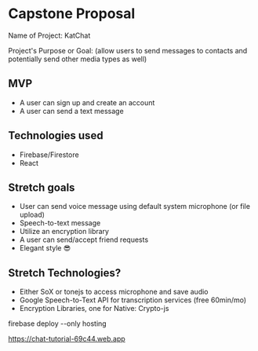 # Capstone Proposal

Name of Project: KatChat

Project's Purpose or Goal: (allow users to send messages to contacts and potentially send other media types as well)

## MVP

- A user can sign up and create an account
- A user can send a text message

## Technologies used

- Firebase/Firestore
- React

## Stretch goals

- User can send voice message using default system microphone (or file upload)
- Speech-to-text message
- Utilize an encryption library
- A user can send/accept friend requests
- Elegant style 😎

## Stretch Technologies?

- Either SoX or tonejs to access microphone and save audio
- Google Speech-to-Text API for transcription services (free 60min/mo)
- Encryption Libraries, one for Native: Crypto-js



firebase deploy --only hosting

https://chat-tutorial-69c44.web.app